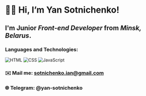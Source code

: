 # 👋🏼 Hi, I’m **Yan Sotnichenko**!
## I'm Junior *Front-end Developer* from *Minsk, Belarus*.
### Languages and Technologies:
![HTML](https://img.shields.io/badge/HTML-090909?style=for-the-badge&logo=html5)
![CSS](https://img.shields.io/badge/CSS-090909?style=for-the-badge&logo=css3)
![JavaScript](https://img.shields.io/badge/JavaScript-090909?style=for-the-badge&logo=JavaScript)
### ✉️ Mail me: sotnichenko.ian@gmail.com
### 🌐 Telegram: @yan-sotnichenko
<!---
ian-sotnichenko/ian-sotnichenko is a ✨ special ✨ repository because its `README.md` (this file) appears on your GitHub profile.
You can click the Preview link to take a look at your changes.
--->
